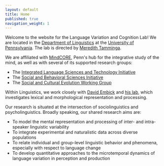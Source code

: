 ```yaml
---
layout: default
title: Home
published: true
navigation_weight: 1
---
```



Welcome to the website for the Language Variation and Cognition Lab! We are located in the [Department of Linguistics](https://www.ling.upenn.edu/) at the [University of Pennsylvania](https://www.upenn.edu/). The lab is directed by [Meredith Tamminga](http://meredithtamminga.com/).

We are affiliated with [MindCORE](https://mindcore.sas.upenn.edu/), Penn's hub for the integrative study of the mind, as well as with several of its supported research groups: 
* The [Integrated Language Sciences and Technology Initiative](http://web.sas.upenn.edu/langscience/)
* The [Social and Behavioral Sciences Initiative](http://web.sas.upenn.edu/penn-sbsi/)
* The [Social and Cultural Evolution Working Group](https://web.sas.upenn.edu/scew/)

Within Linguistics, we work closely with [David Embick](https://www.ling.upenn.edu/~embick/) and [his lab](http://web.sas.upenn.edu/embick-lab/), which investigates lexical and morphological representation and processing.

Our research is situated at the intersection of sociolinguistics and psycholinguistics. Broadly speaking, our shared research aims are:
* To model the mental representation and processing of inter- and intra-speaker linguistic variability 
* To integrate experimental and naturalistic data across diverse populations
* To relate individual and group-level linguistic behavior and phenomena, especially with respect to language change
* To develop quantitative approaches to the microtemporal dynamics of language variation in perception and production



